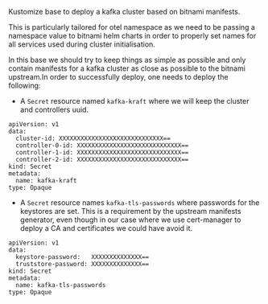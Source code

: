 Kustomize base to deploy a kafka cluster based on bitnami manifests.

This is particularly tailored for otel namespace as we need to be passing a
namespace value to bitnami helm charts in order to properly set names for all
services used during cluster initialisation.

In this base we should try to keep things as simple as possible and only
contain manifests for a kafka cluster as close as possible to the bitnami
upstream.In order to successfully deploy, one needs to deploy the following:

- A `Secret` resource named `kafka-kraft` where we will keep the cluster and
  controllers uuid.
```
apiVersion: v1
data:
  cluster-id: XXXXXXXXXXXXXXXXXXXXXXXXXXXXX==
  controller-0-id: XXXXXXXXXXXXXXXXXXXXXXXXXXXXX==
  controller-1-id: XXXXXXXXXXXXXXXXXXXXXXXXXXXXX==
  controller-2-id: XXXXXXXXXXXXXXXXXXXXXXXXXXXXX==
kind: Secret
metadata:
  name: kafka-kraft
type: Opaque

```

- A `Secret` resource names `kafka-tls-passwords` where passwords for the
  keystores are set. This is a requirement by the upstream manifests generator,
  even though in our case where we use cert-manager to deploy a CA and
  certificates we could have avoid it.
```
apiVersion: v1
data:
  keystore-password:   XXXXXXXXXXXXXX==
  truststore-password: XXXXXXXXXXXXXX==
kind: Secret
metadata:
  name: kafka-tls-passwords
type: Opaque
```
